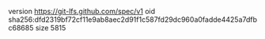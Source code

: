 version https://git-lfs.github.com/spec/v1
oid sha256:dfd2319bf72cf11e9ab8aec2d91f1c587fd29dc960a0fadde4425a7dfbc68685
size 5815
